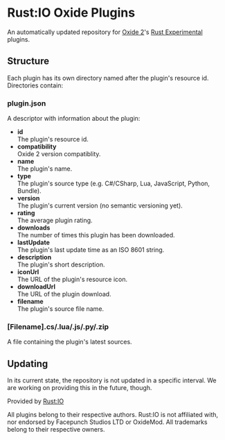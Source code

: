 Rust:IO Oxide Plugins
=====================
An automatically updated repository for [Oxide 2](https://github.com/OxideMod/Oxide)'s [Rust Experimental](http://playrust.com) plugins.

Structure
---------
Each plugin has its own directory named after the plugin's resource id. Directories contain:

### plugin.json
A descriptor with information about the plugin:

* **id**  
  The plugin's resource id.
* **compatibility**  
  Oxide 2 version compatiblity.
* **name**  
  The plugin's name.
* **type**  
  The plugin's source type (e.g. C#/CSharp, Lua, JavaScript, Python, Bundle).
* **version**  
  The plugin's current version (no semantic versioning yet).
* **rating**  
  The average plugin rating.
* **downloads**  
  The number of times this plugin has been downloaded.
* **lastUpdate**  
  The plugin's last update time as an ISO 8601 string.
* **description**  
  The plugin's short description.
* **iconUrl**  
  The URL of the plugin's resource icon.
* **downloadUrl**  
  The URL of the plugin download.
* **filename**  
  The plugin's source file name.

### [Filename].cs/.lua/.js/.py/.zip
A file containing the plugin's latest sources.

Updating
--------
In its current state, the repository is not updated in a specific interval. We are working on providing this in the future, though.

Provided by [Rust:IO](http://playrust.io)

All plugins belong to their respective authors.
Rust:IO is not affiliated with, nor endorsed by Facepunch Studios LTD or OxideMod.
All trademarks belong to their respective owners.
